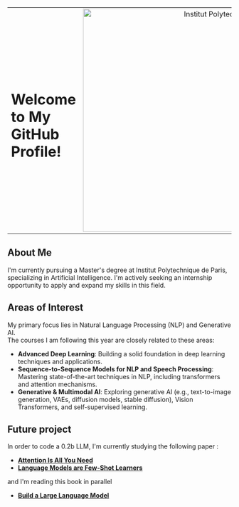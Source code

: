<table border="0" cellspacing="0" cellpadding="0">
  <tr>
    <td width="70%">
      <h1>Welcome to My GitHub Profile!</h1>
    </td>
    <td width="30%" align="right">
      <img src="https://pbs.twimg.com/media/D8JRSBSXsAMgbdw?format=jpg&name=4096x4096" alt="Institut Polytechnique de Paris Logo" width="500"/>
    </td>
  </tr>
</table>

## About Me
I'm currently pursuing a Master's degree at Institut Polytechnique de Paris, specializing in Artificial Intelligence. I'm actively seeking an internship opportunity to apply and expand my skills in this field.

## Areas of Interest

My primary focus lies in Natural Language Processing (NLP) and Generative AI.  
The courses I am following this year are closely related to these areas:  

- **Advanced Deep Learning**: Building a solid foundation in deep learning techniques and applications.  
- **Sequence-to-Sequence Models for NLP and Speech Processing**: Mastering state-of-the-art techniques in NLP, including transformers and attention mechanisms.  
- **Generative & Multimodal AI**: Exploring generative AI (e.g., text-to-image generation, VAEs, diffusion models, stable diffusion), Vision Transformers, and self-supervised learning.  

## Future project
In order to code a 0.2b LLM, I'm currently studying the following paper : 

- [**Attention Is All You Need** ](https://arxiv.org/pdf/1706.03762)
- [**Language Models are Few-Shot Learners**](https://arxiv.org/pdf/2005.14165)

and I'm reading this book in parallel 
- [**Build a Large Language Model**](https://www.manning.com/books/build-a-large-language-model-from-scratch)
